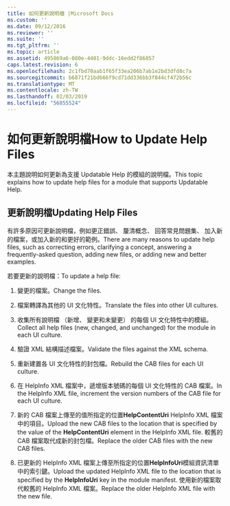 ```yaml
---
title: 如何更新說明檔 |Microsoft Docs
ms.custom: ''
ms.date: 09/12/2016
ms.reviewer: ''
ms.suite: ''
ms.tgt_pltfrm: ''
ms.topic: article
ms.assetid: 495869a6-080e-4401-9ddc-16edd2f86857
caps.latest.revision: 6
ms.openlocfilehash: 2c1fbd70aab1f65f33ea206b7ab1e2bd3dfd8c7a
ms.sourcegitcommit: b6871f21bd666f9cd71dd336bb3f844cf472b56c
ms.translationtype: MT
ms.contentlocale: zh-TW
ms.lasthandoff: 02/03/2019
ms.locfileid: "56855524"
---
```

# <a name="how-to-update-help-files"></a><span data-ttu-id="bb2c8-102">如何更新說明檔</span><span class="sxs-lookup"><span data-stu-id="bb2c8-102">How to Update Help Files</span></span>

<span data-ttu-id="bb2c8-103">本主題說明如何更新為支援 Updatable Help 的模組的說明檔。</span><span class="sxs-lookup"><span data-stu-id="bb2c8-103">This topic explains how to update help files for a module that supports Updatable Help.</span></span>

## <a name="updating-help-files"></a><span data-ttu-id="bb2c8-104">更新說明檔</span><span class="sxs-lookup"><span data-stu-id="bb2c8-104">Updating Help Files</span></span>

<span data-ttu-id="bb2c8-105">有許多原因可更新說明檔，例如更正錯誤、 釐清概念、 回答常見問題集、 加入新的檔案，或加入新的和更好的範例。</span><span class="sxs-lookup"><span data-stu-id="bb2c8-105">There are many reasons to update help files, such as correcting errors, clarifying a concept, answering a frequently-asked question, adding new files, or adding new and better examples.</span></span>

<span data-ttu-id="bb2c8-106">若要更新的說明檔：</span><span class="sxs-lookup"><span data-stu-id="bb2c8-106">To update a help file:</span></span>

1. <span data-ttu-id="bb2c8-107">變更的檔案。</span><span class="sxs-lookup"><span data-stu-id="bb2c8-107">Change the files.</span></span>

2. <span data-ttu-id="bb2c8-108">檔案轉譯為其他的 UI 文化特性。</span><span class="sxs-lookup"><span data-stu-id="bb2c8-108">Translate the files into other UI cultures.</span></span>

3. <span data-ttu-id="bb2c8-109">收集所有說明檔 （新增、 變更和未變更） 的每個 UI 文化特性中的模組。</span><span class="sxs-lookup"><span data-stu-id="bb2c8-109">Collect all help files (new, changed, and unchanged) for the module in each UI culture.</span></span>

4. <span data-ttu-id="bb2c8-110">驗證 XML 結構描述檔案。</span><span class="sxs-lookup"><span data-stu-id="bb2c8-110">Validate the files against the XML schema.</span></span>

5. <span data-ttu-id="bb2c8-111">重新建置各 UI 文化特性的封包檔。</span><span class="sxs-lookup"><span data-stu-id="bb2c8-111">Rebuild the CAB files for each UI culture.</span></span>

6. <span data-ttu-id="bb2c8-112">在 HelpInfo XML 檔案中，遞增版本號碼的每個 UI 文化特性的 CAB 檔案。</span><span class="sxs-lookup"><span data-stu-id="bb2c8-112">In the HelpInfo XML file, increment the version numbers of the CAB file for each UI culture.</span></span>

7. <span data-ttu-id="bb2c8-113">新的 CAB 檔案上傳至的值所指定的位置**HelpContentUri** HelpInfo XML 檔案中的項目。</span><span class="sxs-lookup"><span data-stu-id="bb2c8-113">Upload the new CAB files to the location that is specified by the value of the **HelpContentUri** element in the HelpInfo XML file.</span></span> <span data-ttu-id="bb2c8-114">較舊的 CAB 檔案取代成新的封包檔。</span><span class="sxs-lookup"><span data-stu-id="bb2c8-114">Replace the older CAB files with the new CAB files.</span></span>

8. <span data-ttu-id="bb2c8-115">已更新的 HelpInfo XML 檔案上傳至所指定的位置**HelpInfoUri**模組資訊清單中的索引鍵。</span><span class="sxs-lookup"><span data-stu-id="bb2c8-115">Upload the updated HelpInfo XML file to the location that is specified by the **HelpInfoUri** key in the module manifest.</span></span> <span data-ttu-id="bb2c8-116">使用新的檔案取代較舊的 HelpInfo XML 檔案。</span><span class="sxs-lookup"><span data-stu-id="bb2c8-116">Replace the older HelpInfo XML file with the new file.</span></span>